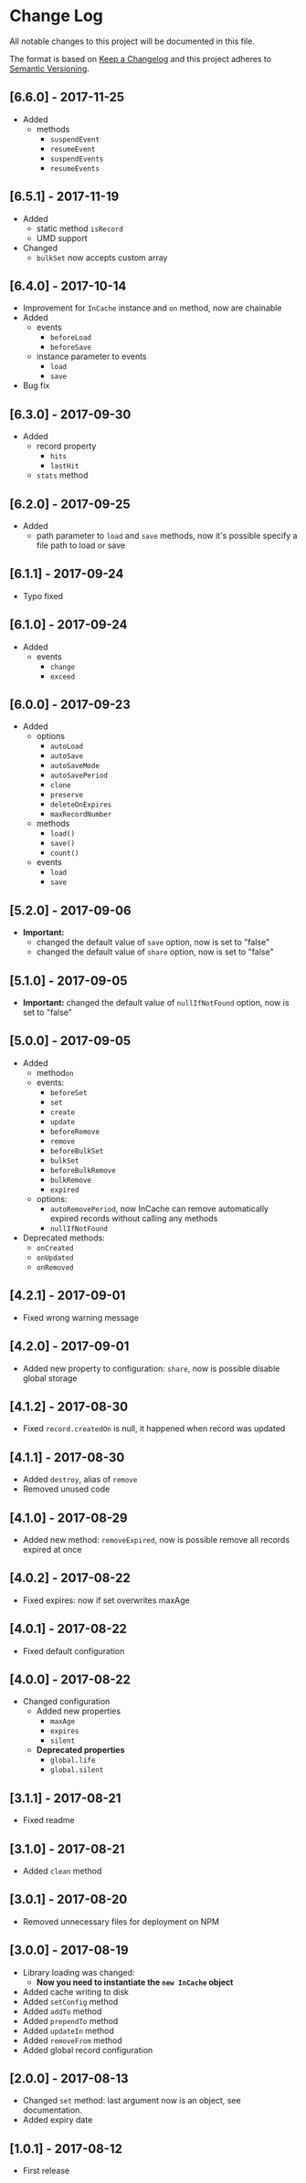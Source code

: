 # Change Log
All notable changes to this project will be documented in this file.

The format is based on [Keep a Changelog](http://keepachangelog.com/)
and this project adheres to [Semantic Versioning](http://semver.org/).

## [6.6.0] - 2017-11-25
- Added
    - methods
        - `suspendEvent`
        - `resumeEvent`
        - `suspendEvents`
        - `resumeEvents`

## [6.5.1] - 2017-11-19
- Added
    - static method `isRecord`
    - UMD support
- Changed
    - `bulkSet` now accepts custom array     

## [6.4.0] - 2017-10-14
- Improvement for `InCache` instance and `on` method, now are chainable
- Added 
    - events
        - `beforeLoad`
        - `beforeSave`
    - instance parameter to events
        - `load`
        - `save`
- Bug fix            

## [6.3.0] - 2017-09-30
- Added 
    - record property 
        - `hits`
        - `lastHit`
    - `stats` method

## [6.2.0] - 2017-09-25
- Added
    - path parameter to `load` and `save` methods, now it's possible specify a file path to load or save

## [6.1.1] - 2017-09-24
- Typo fixed

## [6.1.0] - 2017-09-24
- Added
    - events
        - `change`
        - `exceed`

## [6.0.0] - 2017-09-23
- Added
    - options
        - `autoLoad`
        - `autoSave`
        - `autoSaveMode`
        - `autoSavePeriod`
        - `clone`
        - `preserve`
        - `deleteOnExpires`
        - `maxRecordNumber`
    - methods
        - `load()`
        - `save()` 
        - `count()` 
    - events
        - `load`
        - `save`    

## [5.2.0] - 2017-09-06
- **Important:** 
    - changed the default value of `save` option, now is set to "false"
    - changed the default value of `share` option, now is set to "false"

## [5.1.0] - 2017-09-05
- **Important:** changed the default value of `nullIfNotFound` option, now is set to "false"

## [5.0.0] - 2017-09-05
- Added
    - method`on`
    - events:
        - `beforeSet`
        - `set`
        - `create`
        - `update`
        - `beforeRemove`
        - `remove`
        - `beforeBulkSet`
        - `bulkSet`
        - `beforeBulkRemove`
        - `bulkRemove`
        - `expired`
    - options: 
        - `autoRemovePeriod`, now InCache can remove automatically expired records without calling any methods
        - `nullIfNotFound`
- Deprecated methods:
    - `onCreated`
    - `onUpdated`
    - `onRemoved`

## [4.2.1] - 2017-09-01
- Fixed wrong warning message

## [4.2.0] - 2017-09-01
- Added new property to configuration: `share`, now is possible disable global storage

## [4.1.2] - 2017-08-30
- Fixed `record.createdOn` is null, it happened when record was updated

## [4.1.1] - 2017-08-30
- Added `destroy`, alias of `remove`
- Removed unused code

## [4.1.0] - 2017-08-29
- Added new method: `removeExpired`, now is possible remove all records expired at once

## [4.0.2] - 2017-08-22
- Fixed expires: now if set overwrites maxAge

## [4.0.1] - 2017-08-22
- Fixed default configuration

## [4.0.0] - 2017-08-22
- Changed configuration
    - Added new properties
        - `maxAge`
        - `expires`
        - `silent`
    - **Deprecated properties**
        - `global.life`    
        - `global.silent`    

## [3.1.1] - 2017-08-21
- Fixed readme

## [3.1.0] - 2017-08-21
- Added `clean` method

## [3.0.1] - 2017-08-20
- Removed unnecessary files for deployment on NPM

## [3.0.0] - 2017-08-19
- Library loading was changed:
    - **Now you need to instantiate the `new InCache` object**
- Added cache writing to disk
- Added `setConfig` method
- Added `addTo` method
- Added `prependTo` method
- Added `updateIn` method
- Added `removeFrom` method
- Added global record configuration

## [2.0.0] - 2017-08-13
- Changed `set` method: last argument now is an object, see documentation.
- Added expiry date

## [1.0.1] - 2017-08-12
- First release